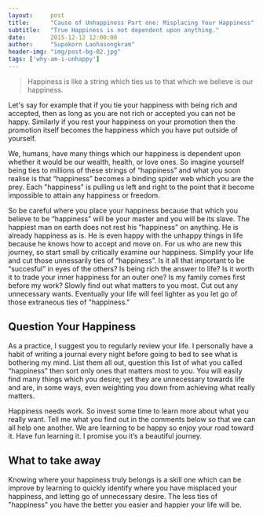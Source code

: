```yaml
---
layout:     post
title:      "Cause of Unhappiness Part one: Misplacing Your Happiness"
subtitle:   "True Happiness is not dependent upon anything."
date:       2015-12-12 12:00:00
author:     "Supakorn Laohasongkram"
header-img: "img/post-bg-02.jpg"
tags: ['why-am-i-unhappy']
---
```


<blockquote>Happiness is like a string which ties us to that which we believe is our happiness.</blockquote>

<p>Let's say for example that if you tie your happiness with being rich and accepted, then as long as you are not rich or accepted you can not be happy. Similarly if you rest your happiness on your promotion then the promotion itself becomes the happiness which you have put outside of yourself.</p>

<p>We, humans, have many things which our happiness is dependent upon whether it would be our wealth, health, or love ones. So imagine yourself being ties to millions of these strings of &ldquo;happiness&rdquo; and what you soon realise is that &ldquo;happiness&rdquo; becomes a binding spider web which you are the prey. Each "happiness" is pulling us left and right to the point that it become impossible to attain any happiness or freedom.</p>

<p>So be careful where you place your happiness because that which you believe to be &ldquo;happiness&rdquo; will be your master and you will be its slave. The happiest man on earth does not rest his &ldquo;happiness&rdquo; on anything. He is already happiness as is. He is even happy with the unhappy things in life because he knows how to accept and move on. For us who are new this journey, so start small by critically examine our happiness. Simplify your life and cut those unnessarily ties of &ldquo;happiness&rdquo;. Is it all that important to be &ldquo;succesful&rdquo; in eyes of the others? Is being rich the answer to life? Is it worth it to trade your inner happiness for an outer one? Is my family comes first before my work? Slowly find out what matters to you most. Cut out any unnecessary wants. Eventually your life will feel lighter as you let go of those extraneous ties of "happiness."&nbsp;
</p>

<h2 class="section-heading">Question Your Happiness</h2>

<p>As a practice, I suggest you to regularly review your life. I personally have a habit of writing a journal every night before going to bed to see what is bothering my mind. List them all out, question this list of what you called &ldquo;happiness&rdquo; then sort only ones that matters most to you. You will easily find many things which you desire; yet they are unnecessary towards life and are, in some ways, even weighting you down from achieving what really matters.</p>

<p>Happiness needs work. So invest some time to learn more about what you really want. Tell me what you find out in the comments below so that we can all help one another. We are learning to be happy so enjoy your road toward it. Have fun learning it. I promise you it&rsquo;s a beautiful journey.</p>

<h2 class="section-heading">What to take away</h2>

<p>Knowing where your happiness truly belongs is a skill one which can be improve by learning to quickly identify where you have misplaced your happiness, and letting go of unnecessary desire. The less ties of "happiness" you have the better you easier and happier your life will be.</p>